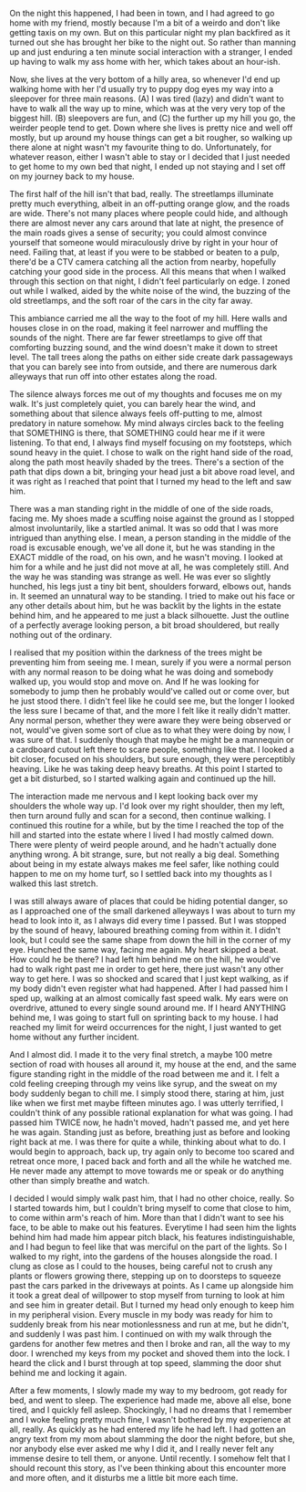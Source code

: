 On the night this happened, I had been in town, and I had agreed to go home with my friend, mostly because I'm a bit of a weirdo and don't like getting taxis on my own. But on this particular night my plan backfired as it turned out she has brought her bike to the night out. So rather than manning up and just enduring a ten minute social interaction with a stranger, I ended up having to walk my ass home with her, which takes about an hour-ish.

 Now, she lives at the very bottom of a hilly area, so whenever I'd end up walking home with her I'd usually try to puppy dog eyes my way into a sleepover for three main reasons. (A) I was tired (lazy) and didn't want to have to walk all the way up to mine, which was at the very very top of the biggest hill. (B) sleepovers are fun, and (C) the further up my hill you go, the weirder people tend to get. Down where she lives is pretty nice and well off mostly, but up around my house things can get a bit rougher, so walking up there alone at night wasn't my favourite thing to do. Unfortunately, for whatever reason, either I wasn't able to stay or I decided that I just needed to get home to my own bed that night, I ended up not staying and I set off on my journey back to my house. 
 
The first half of the hill isn't that bad, really. The streetlamps illuminate pretty much everything, albeit in an off-putting orange glow, and the roads are wide. There's not many places where people could hide, and although there are almost never any cars around that late at night, the presence of the main roads gives a sense of security; you could almost convince yourself that someone would miraculously drive by right in your hour of need. Failing that, at least if you were to be stabbed or beaten to a pulp, there'd be a CTV camera catching all the action from nearby, hopefully catching your good side in the process. All this means that when I walked through this section on that night, I didn't feel particularly on edge. I zoned out while I walked, aided by the white noise of the wind, the buzzing of the old streetlamps, and the soft roar of the cars in the city far away.

This ambiance carried me all the way to the foot of my hill. Here walls and houses close in on the road, making it feel narrower and muffling the sounds of the night. There are far fewer streetlamps to give off that comforting buzzing sound, and the wind doesn't make it down to street level. The tall trees along the paths on either side create dark passageways that you can barely see into from outside, and there are numerous dark alleyways that run off into other estates along the road. 

The silence always forces me out of my thoughts and focuses me on my walk. It's just completely quiet, you can barely hear the wind, and something about that silence always feels off-putting to me, almost predatory in nature somehow. My mind always circles back to the feeling that SOMETHING is there, that SOMETHING could hear me if it were listening. To that end, I always find myself focusing on my footsteps, which sound heavy in the quiet.
I chose to walk on the right hand side of the road, along the path most heavily shaded by the trees. There's a section of the path that dips down a bit, bringing your head just a bit above road level, and it was right as I reached that point that I turned my head to the left and saw him.

There was a man standing right in the middle of one of the side roads, facing me. My shoes made a scuffing noise against the ground as I stopped almost involuntarily, like a startled animal. It was so odd that I was more intrigued than anything else. I mean, a person standing in the middle of the road is excusable enough, we've all done it, but he was standing in the EXACT middle of the road, on his own, and he wasn't moving. I looked at him for a while and he just did not move at all, he was completely still. And the way he was standing was strange as well. He was ever so slightly hunched, his legs just a tiny bit bent, shoulders forward, elbows out, hands in. It seemed an unnatural way to be standing. I tried to make out his face or any other details about him, but he was backlit by the lights in the estate behind him, and he appeared to me just a black silhouette. Just the outline of a perfectly average looking person, a bit broad shouldered, but really nothing out of the ordinary.

I realised that my position within the darkness of the trees might be preventing him from seeing me. I mean, surely if you were a normal person with any normal reason to be doing what he was doing and somebody walked up, you would stop and move on. And If he was looking for somebody to jump then he probably would've called out or come over, but he just stood there. I didn't feel like he could see me, but the longer I looked the less sure I became of that, and the more I felt like it really didn't matter. Any normal person, whether they were aware they were being observed or not, would've given some sort of clue as to what they were doing by now, I was sure of that. I suddenly though that maybe he might be a mannequin or a cardboard cutout left there to scare people, something like that. I looked a bit closer, focused on his shoulders, but sure enough, they were perceptibly heaving. Like he was taking deep heavy breaths. At this point I started to get a bit disturbed, so I started walking again and continued up the hill.

The interaction made me nervous and I kept looking back over my shoulders the whole way up. I'd look over my right shoulder, then my left, then turn around fully and scan for a second, then continue walking. I continued this routine for a while, but by the time I reached the top of the hill and started into the estate where I lived I had mostly calmed down. There were plenty of weird people around, and he hadn't actually done anything wrong. A bit strange, sure, but not really a big deal. Something about being in my estate always makes me feel safer, like nothing could happen to me on my home turf, so I settled back into my thoughts as I walked this last stretch. 

I was still always aware of places that could be hiding potential danger, so as I approached one of the small darkened alleyways I was about to turn my head to look into it, as I always did every time I passed. But I was stopped by the sound of heavy, laboured breathing coming from within it. I didn't look, but I could see the same shape from down the hill in the corner of my eye. Hunched the same way, facing me again. My heart skipped a beat. How could he be there? I had left him behind me on the hill, he would've had to walk right past me in order to get here, there just wasn't any other way to get here. I was so shocked and scared that I just kept walking, as if my body didn't even register what had happened. After I had passed him I sped up, walking at an almost comically fast speed walk. My ears were on overdrive, attuned to every single sound around me. If I heard ANYTHING behind me, I was going to start full on sprinting back to my house. I had reached my limit for weird occurrences for the night, I just wanted to get home without any further incident.

And I almost did. I made it to the very final stretch, a maybe 100 metre section of road with houses all around it, my house at the end, and the same figure standing right in the middle of the road between me and it. I felt a cold feeling creeping through my veins like syrup, and the sweat on my body suddenly began to chill me. I simply stood there, staring at him, just like when we first met maybe fifteen minutes ago. I was utterly terrified, I couldn't think of any possible rational explanation for what was going. I had passed him TWICE now, he hadn't moved, hadn't passed me, and yet here he was again. Standing just as before, breathing just as before and looking right back at me. I was there for quite a while, thinking about what to do. I would begin to approach, back up, try again only to become too scared and retreat once more, I paced back and forth and all the while he watched me. He never made any attempt to move towards me or speak or do anything other than simply breathe and watch.

I decided I would simply walk past him, that I had no other choice, really. So I started towards him, but I couldn't bring myself to come that close to him, to come within arm's reach of him. More than that I didn't want to see his face, to be able to make out his features. Everytime I had seen him the lights behind him had made him appear pitch black, his features indistinguishable, and I had begun to feel like that was merciful on the part of the lights. So I walked to my right, into the gardens of the houses alongside the road. I clung as close as I could to the houses, being careful not to crush any plants or flowers growing there, stepping up on to doorsteps to squeeze past the cars parked in the driveways at points. As I came up alongside him it took a great deal of willpower to stop myself from turning to look at him and see him in greater detail. But I turned my head only enough to keep him in my peripheral vision. Every muscle in my body was ready for him to suddenly break from his near motionlessness and run at me, but he didn't, and suddenly I was past him. I continued on with my walk through the gardens for another few metres and then I broke and ran, all the way to my door. I wrenched my keys from my pocket and shoved them into the lock. I heard the click and I burst through at top speed, slamming the door shut behind me and locking it again.

After a few moments, I slowly made my way to my bedroom, got ready for bed, and went to sleep. The experience had made me, above all else, bone tired, and I quickly fell asleep. Shockingly, I had no dreams that I remember and I woke feeling pretty much fine, I wasn't bothered by my experience at all, really. As quickly as he had entered my life he had left. I had gotten an angry text from my mom about slamming the door the night before, but she, nor anybody else ever asked me why I did it, and I really never felt any immense desire to tell them, or anyone. Until recently. I somehow felt that I should recount this story, as I've been thinking about this encounter more and more often, and it disturbs me a little bit more each time. 
